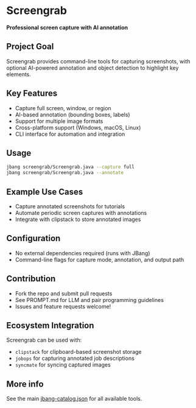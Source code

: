 # Screengrab

**Professional screen capture with AI annotation**

## Project Goal

Screengrab provides command-line tools for capturing screenshots, with optional AI-powered annotation and object detection to highlight key elements.

## Key Features

- Capture full screen, window, or region
- AI-based annotation (bounding boxes, labels)
- Support for multiple image formats
- Cross-platform support (Windows, macOS, Linux)
- CLI interface for automation and integration

## Usage

```sh
jbang screengrab/Screengrab.java --capture full
jbang screengrab/Screengrab.java --annotate
```

## Example Use Cases

- Capture annotated screenshots for tutorials
- Automate periodic screen captures with annotations
- Integrate with clipstack to store annotated images

## Configuration

- No external dependencies required (runs with JBang)
- Command-line flags for capture mode, annotation, and output path

## Contribution

- Fork the repo and submit pull requests
- See PROMPT.md for LLM and pair programming guidelines
- Issues and feature requests welcome!

## Ecosystem Integration

Screengrab can be used with:
- `clipstack` for clipboard-based screenshot storage
- `jobops` for capturing annotated job descriptions
- `syncmate` for syncing captured images

## More info
See the main [jbang-catalog.json](../jbang-catalog.json) for all available tools. 